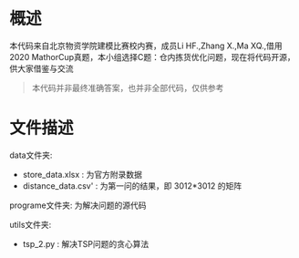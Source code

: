 # 概述

本代码来自北京物资学院建模比赛校内赛，成员Li HF.,Zhang X.,Ma XQ.,借用2020 MathorCup真题，本小组选择C题：仓内拣货优化问题，现在将代码开源，供大家借鉴与交流

> 本代码并非最终准确答案，也并非全部代码，仅供参考

# 文件描述

data文件夹:
- store_data.xlsx : 为官方附录数据
- distance_data.csv' : 为第一问的结果，即 3012*3012 的矩阵


programe文件夹: 为解决问题的源代码

utils文件夹:
- tsp_2.py : 解决TSP问题的贪心算法

